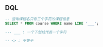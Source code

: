 ## DQL
```SQL
-- 查询课程名只有三个字符的课程信息
SELECT * FROM course WHERE name LIKE '___';

--- ___ : 一个下划线代表一个字符

```

```SQL
-- <> : 不等于
```

```sql

```
